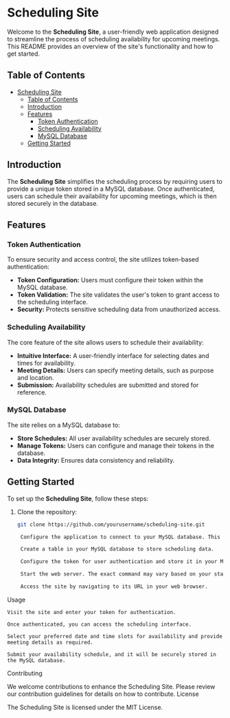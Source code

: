 # Scheduling Site

Welcome to the **Scheduling Site**, a user-friendly web application designed to streamline the process of scheduling availability for upcoming meetings. This README provides an overview of the site's functionality and how to get started.

## Table of Contents
- [Scheduling Site](#scheduling-site)
  - [Table of Contents](#table-of-contents)
  - [Introduction](#introduction)
  - [Features](#features)
    - [Token Authentication](#token-authentication)
    - [Scheduling Availability](#scheduling-availability)
    - [MySQL Database](#mysql-database)
  - [Getting Started](#getting-started)

## Introduction
The **Scheduling Site** simplifies the scheduling process by requiring users to provide a unique token stored in a MySQL database. Once authenticated, users can schedule their availability for upcoming meetings, which is then stored securely in the database.

## Features

### Token Authentication
To ensure security and access control, the site utilizes token-based authentication:

- **Token Configuration:** Users must configure their token within the MySQL database.
- **Token Validation:** The site validates the user's token to grant access to the scheduling interface.
- **Security:** Protects sensitive scheduling data from unauthorized access.

### Scheduling Availability
The core feature of the site allows users to schedule their availability:

- **Intuitive Interface:** A user-friendly interface for selecting dates and times for availability.
- **Meeting Details:** Users can specify meeting details, such as purpose and location.
- **Submission:** Availability schedules are submitted and stored for reference.

### MySQL Database
The site relies on a MySQL database to:

- **Store Schedules:** All user availability schedules are securely stored.
- **Manage Tokens:** Users can configure and manage their tokens in the database.
- **Data Integrity:** Ensures data consistency and reliability.

## Getting Started
To set up the **Scheduling Site**, follow these steps:

1. Clone the repository:
   ```bash
   git clone https://github.com/yourusername/scheduling-site.git

    Configure the application to connect to your MySQL database. This may involve editing a configuration file or providing environment variables.

    Create a table in your MySQL database to store scheduling data.

    Configure the token for user authentication and store it in your MySQL database.

    Start the web server. The exact command may vary based on your stack (e.g., Node.js, PHP, Django).

    Access the site by navigating to its URL in your web browser.

Usage

    Visit the site and enter your token for authentication.

    Once authenticated, you can access the scheduling interface.

    Select your preferred date and time slots for availability and provide meeting details as required.

    Submit your availability schedule, and it will be securely stored in the MySQL database.

Contributing

We welcome contributions to enhance the Scheduling Site. Please review our contribution guidelines for details on how to contribute.
License

The Scheduling Site is licensed under the MIT License.